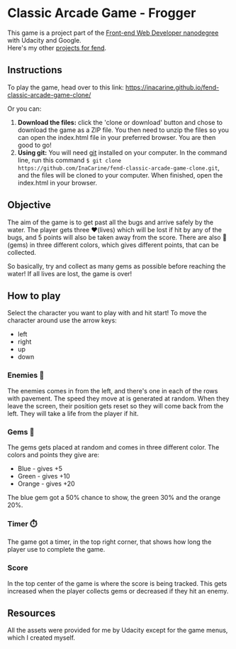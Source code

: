 # Classic Arcade Game - Frogger
This game is a project part of the [Front-end Web Developer nanodegree](https://eu.udacity.com/course/front-end-web-developer-nanodegree--nd001) with Udacity and Google.  
Here's my other [projects for fend](https://inacarine.github.io/fend).

## Instructions
To play the game, head over to this link: https://inacarine.github.io/fend-classic-arcade-game-clone/

Or you can:
1. **Download the files:** click the 'clone or download' button and chose to download the game as a ZIP file. You then need to unzip the files so you can open the index.html file in your preferred browser. You are then good to go!
2. **Using git:** You will need [git](https://git-scm.com/) installed on your computer. In the command line, run this command `$ git clone https://github.com/InaCarine/fend-classic-arcade-game-clone.git`, and the files will be cloned to your computer. When finished, open the index.html in your browser.

## Objective
The aim of the game is to get past all the bugs and arrive safely by the water. The player gets three ❤️(lives) which will be lost if hit by any of the bugs, and 5 points will also be taken away from the score. There are also 💎(gems) in three different colors, which gives different points, that can be collected.

So basically, try and collect as many gems as possible before reaching the water! If all lives are lost, the game is over!

## How to play
Select the character you want to play with and hit start! To move the character around use the arrow keys:

- left
- right
- up
- down

### Enemies 🐞
The enemies comes in from the left, and there's one in each of the rows with pavement. The speed they move at is generated at random. When they leave the screen, their position gets reset so they will come back from the left. They will take a life from the player if hit.

### Gems 💎
The gems gets placed at random and comes in three different color. The colors and points they give are:
- Blue - gives +5
- Green - gives +10
- Orange - gives +20

The blue gem got a 50% chance to show, the green 30% and the orange 20%.

### Timer ⏱️
The game got a timer, in the top right corner, that shows how long the player use to complete the game.

### Score
In the top center of the game is where the score is being tracked. This gets increased when the player collects gems or decreased if they hit an enemy.

## Resources
All the assets were provided for me by Udacity except for the game menus, which I created myself.
